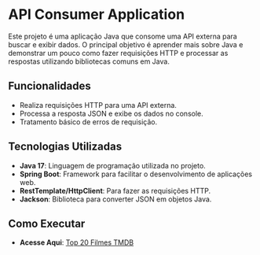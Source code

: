 # API Consumer Application

Este projeto é uma aplicação Java que consome uma API externa para buscar e exibir dados. O principal objetivo é aprender mais sobre Java e demonstrar um pouco como fazer requisições HTTP e processar as respostas utilizando bibliotecas comuns em Java.

## Funcionalidades

- Realiza requisições HTTP para uma API externa.
- Processa a resposta JSON e exibe os dados no console.
- Tratamento básico de erros de requisição.

## Tecnologias Utilizadas

- **Java 17**: Linguagem de programação utilizada no projeto.
- **Spring Boot**: Framework para facilitar o desenvolvimento de aplicações web.
- **RestTemplate/HttpClient**: Para fazer as requisições HTTP.
- **Jackson**: Biblioteca para converter JSON em objetos Java.

## Como Executar

- **Acesse Aqui**: [Top 20 Filmes TMDB](https://api-tmdb-lilac.vercel.app)

